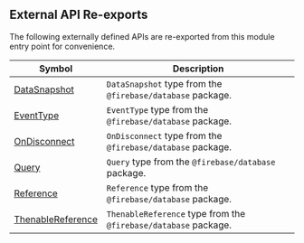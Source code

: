 ## External API Re-exports

The following externally defined APIs are re-exported from this module entry point for convenience.

|  Symbol | Description |
|  --- | --- |
|  [DataSnapshot](https://firebase.google.com/docs/reference/js/firebase.database.DataSnapshot) | `DataSnapshot` type from the `@firebase/database` package. |
|  [EventType](https://firebase.google.com/docs/reference/js/firebase.database#eventtype) | `EventType` type from the `@firebase/database` package. |
|  [OnDisconnect](https://firebase.google.com/docs/reference/js/firebase.database.OnDisconnect) | `OnDisconnect` type from the `@firebase/database` package. |
|  [Query](https://firebase.google.com/docs/reference/js/firebase.database.Query) | `Query` type from the `@firebase/database` package. |
|  [Reference](https://firebase.google.com/docs/reference/js/firebase.database.Reference) | `Reference` type from the `@firebase/database` package. |
|  [ThenableReference](https://firebase.google.com/docs/reference/js/firebase.database.ThenableReference) | `ThenableReference` type from the `@firebase/database` package. |
